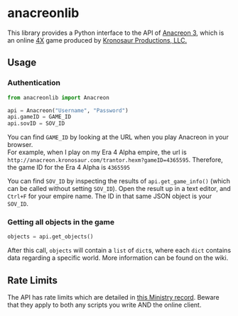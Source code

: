 # anacreonlib

This library provides a Python interface to the API of [Anacreon 3](https://anacreon.kronosaur.com), which is an online [4X](https://en.wikipedia.org/wiki/4X) game produced by [Kronosaur Productions, LLC.](http://kronosaur.com/)

## Usage


### Authentication

```python
from anacreonlib import Anacreon

api = Anacreon("Username", "Password")
api.gameID = GAME_ID
api.sovID = SOV_ID
```

You can find `GAME_ID` by looking at the URL when you play Anacreon in your browser.  
For example, when I play on my Era 4 Alpha empire, the url is `http://anacreon.kronosaur.com/trantor.hexm?gameID=4365595`. Therefore, the 
game ID for the Era 4 Alpha is `4365595`


You can find `SOV_ID` by inspecting the results of `api.get_game_info()` (which can be called without setting `SOV_ID`). Open the result up in a text editor, and `Ctrl+F` for your empire name. 
The ID in that same JSON object is your `SOV_ID`.

### Getting all objects in the game

```python
objects = api.get_objects()
```

After this call, `objects` will contain a `list` of `dict`s, where each `dict` contains data regarding a specific world. More information can be found on the wiki. 


## Rate Limits

The API has rate limits which are detailed in [this Ministry record](https://ministry.kronosaur.com/record.hexm?id=79981). Beware that they apply to both any scripts you write AND the online client.
